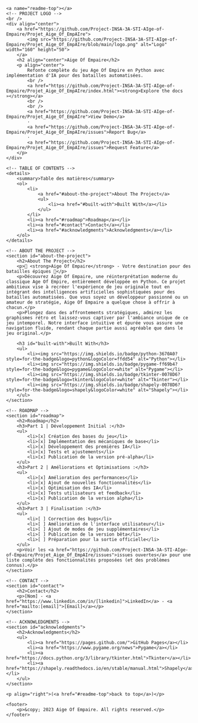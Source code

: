
    <a name="readme-top"></a>
    <!-- PROJECT LOGO -->
    <br />
    <div align="center">
        <a href="https://github.com/Project-INSA-3A-STI-AIge-of-Empaire/Projet_Aige_Of_EmpAIre">
            <img src="https://github.com/Project-INSA-3A-STI-AIge-of-Empaire/Projet_Aige_Of_EmpAIre/blob/main/logo.png" alt="Logo" width="160" height="50">
        </a>
        <h2 align="center">Aige Of Empaire</h2>
        <p align="center">
            Refonte complète du jeu Age Of Empire en Python avec implémentation d'IA pour des batailles automatisées.
            <br />
            <a href="https://github.com/Project-INSA-3A-STI-AIge-of-Empaire/Projet_Aige_Of_EmpAIre/index.html"><strong>Explore the docs »</strong></a>
            <br />
            <br />
            <a href="https://github.com/Project-INSA-3A-STI-AIge-of-Empaire/Projet_Aige_Of_EmpAIre">View Demo</a>
            ·
            <a href="https://github.com/Project-INSA-3A-STI-AIge-of-Empaire/Projet_Aige_Of_EmpAIre/issues">Report Bug</a>
            ·
            <a href="https://github.com/Project-INSA-3A-STI-AIge-of-Empaire/Projet_Aige_Of_EmpAIre/issues">Request Feature</a>
        </p>
    </div>

    <!-- TABLE OF CONTENTS -->
    <details>
        <summary>Table des matières</summary>
        <ol>
            <li>
                <a href="#about-the-project">About The Project</a>
                <ul>
                    <li><a href="#built-with">Built With</a></li>
                </ul>
            </li>
            <li><a href="#roadmap">Roadmap</a></li>
            <li><a href="#contact">Contact</a></li>
            <li><a href="#acknowledgments">Acknowledgments</a></li>
        </ol>
    </details>

    <!-- ABOUT THE PROJECT -->
    <section id="about-the-project">
        <h2>About The Project</h2>
        <p>🌟 <strong>Aige Of Empaire</strong> - Votre destination pour des batailles épiques 🌟</p>
        <p>Découvrez Aige Of Empaire, une réinterprétation moderne du classique Age Of Empire, entièrement développée en Python. Ce projet ambitieux vise à recréer l'expérience de jeu originale tout en intégrant des intelligences artificielles sophistiquées pour des batailles automatisées. Que vous soyez un développeur passionné ou un amateur de stratégie, Aige Of Empaire a quelque chose à offrir à chacun.</p>
        <p>Plongez dans des affrontements stratégiques, admirez les graphismes rétro et laissez-vous captiver par l'ambiance unique de ce jeu intemporel. Notre interface intuitive et épurée vous assure une navigation fluide, rendant chaque partie aussi agréable que dans le jeu original.</p>

        <h3 id="built-with">Built With</h3>
        <ul>
            <li><img src="https://img.shields.io/badge/python-3670A0?style=for-the-badge&logo=python&logoColor=ffdd54" alt="Python"></li>
            <li><img src="https://img.shields.io/badge/pygame-ff69b4?style=for-the-badge&logo=pygame&logoColor=white" alt="Pygame"></li>
            <li><img src="https://img.shields.io/badge/tkinter-0078D6?style=for-the-badge&logo=tkinter&logoColor=white" alt="Tkinter"></li>
            <li><img src="https://img.shields.io/badge/shapely-0078D6?style=for-the-badge&logo=shapely&logoColor=white" alt="Shapely"></li>
        </ul>
    </section>

    <!-- ROADMAP -->
    <section id="roadmap">
        <h2>Roadmap</h2>
        <h3>Part 1 | Développement Initial :</h3>
        <ul>
            <li>[x] Création des bases du jeu</li>
            <li>[x] Implémentation des mécaniques de base</li>
            <li>[x] Développement des premières IA</li>
            <li>[x] Tests et ajustements</li>
            <li>[x] Publication de la version pré-alpha</li>
        </ul>
        <h3>Part 2 | Améliorations et Optimisations :</h3>
        <ul>
            <li>[x] Amélioration des performances</li>
            <li>[x] Ajout de nouvelles fonctionnalités</li>
            <li>[x] Optimisation des IA</li>
            <li>[x] Tests utilisateurs et feedback</li>
            <li>[x] Publication de la version alpha</li>
        </ul>
        <h3>Part 3 | Finalisation :</h3>
        <ul>
            <li>[ ] Correction des bugs</li>
            <li>[ ] Amélioration de l'interface utilisateur</li>
            <li>[ ] Ajout de modes de jeu supplémentaires</li>
            <li>[ ] Publication de la version bêta</li>
            <li>[ ] Préparation pour la sortie officielle</li>
        </ul>
        <p>Voir les <a href="https://github.com/Project-INSA-3A-STI-AIge-of-Empaire/Projet_Aige_Of_EmpAIre/issues">issues ouvertes</a> pour une liste complète des fonctionnalités proposées (et des problèmes connus).</p>
    </section>

    <!-- CONTACT -->
    <section id="contact">
        <h2>Contact</h2>
        <p>[Nom] - <a href="https://www.linkedin.com/in/[linkedin]">LinkedIn</a> - <a href="mailto:[email]">[Email]</a></p>
    </section>

    <!-- ACKNOWLEDGMENTS -->
    <section id="acknowledgments">
        <h2>Acknowledgments</h2>
        <ul>
            <li><a href="https://pages.github.com/">GitHub Pages</a></li>
            <li><a href="https://www.pygame.org/news">Pygame</a></li>
            <li><a href="https://docs.python.org/3/library/tkinter.html">Tkinter</a></li>
            <li><a href="https://shapely.readthedocs.io/en/stable/manual.html">Shapely</a></li>
        </ul>
    </section>

    <p align="right">(<a href="#readme-top">back to top</a>)</p>

    <footer>
        <p>&copy; 2023 Aige Of Empaire. All rights reserved.</p>
    </footer>
